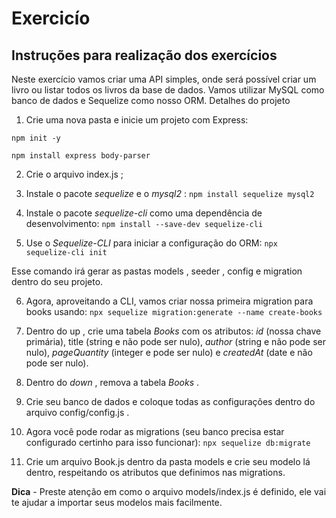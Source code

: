 # Exercicío

## Instruções para realização dos exercícios

Neste exercício vamos criar uma API simples, onde será possível criar um livro ou listar todos os livros da base de dados. Vamos utilizar MySQL como banco de dados e Sequelize como nosso ORM.
Detalhes do projeto

1. Crie uma nova pasta e inicie um projeto com Express:
```
npm init -y

npm install express body-parser
```

2. Crie o arquivo index.js ;
3. Instale o pacote *sequelize* e o *mysql2* :
`npm install sequelize mysql2`

4. Instale o pacote *sequelize-cli* como uma dependência de desenvolvimento:
`npm install --save-dev sequelize-cli`

5. Use o *Sequelize-CLI* para iniciar a configuração do ORM:
`npx sequelize-cli init`

Esse comando irá gerar as pastas models , seeder , config e migration dentro do seu projeto.

6. Agora, aproveitando a CLI, vamos criar nossa primeira migration para books usando:
`npx sequelize migration:generate --name create-books`

7. Dentro do up , crie uma tabela *Books* com os atributos: *id* (nossa chave primária), title (string e não pode ser nulo), *author* (string e não pode ser nulo), *pageQuantity* (integer e pode ser nulo) e *createdAt* (date e não pode ser nulo).

8. Dentro do *down* , remova a tabela *Books* .

9. Crie seu banco de dados e coloque todas as configurações dentro do arquivo config/config.js .

10. Agora você pode rodar as migrations (seu banco precisa estar configurado certinho para isso funcionar):
`npx sequelize db:migrate`

11. Crie um arquivo Book.js dentro da pasta models e crie seu modelo lá dentro, respeitando os atributos que definimos nas migrations.

**Dica** - Preste atenção em como o arquivo models/index.js é definido, ele vai te ajudar a importar seus modelos mais facilmente.
